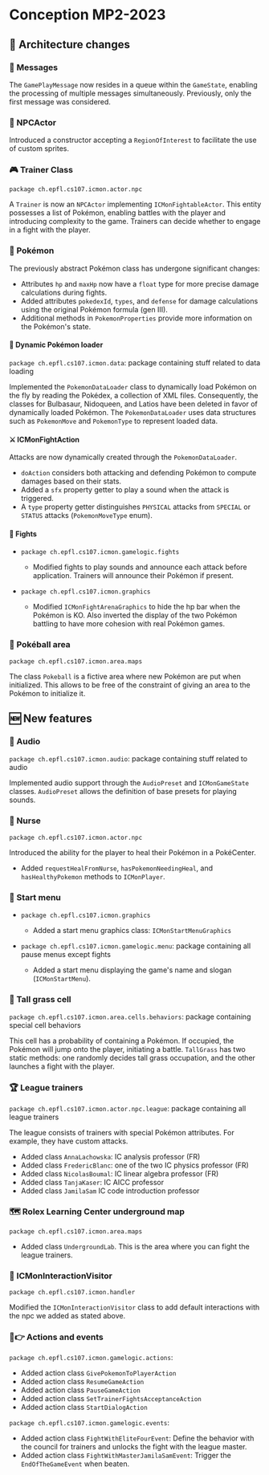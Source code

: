 Conception MP2-2023
==
## 🔄 **Architecture changes**

### 📜 Messages
The `GamePlayMessage` now resides in a queue within the `GameState`, enabling the processing of multiple messages simultaneously. Previously, only the first message was considered.

### 👾 NPCActor
Introduced a constructor accepting a `RegionOfInterest` to facilitate the use of custom sprites.

### 🎮 Trainer Class
`package ch.epfl.cs107.icmon.actor.npc`<br>

A `Trainer` is now an `NPCActor` implementing `ICMonFightableActor`. This entity possesses a list of Pokémon, enabling battles with the player and introducing complexity to the game. Trainers can decide whether to engage in a fight with the player.

### 🐉 Pokémon
The previously abstract Pokémon class has undergone significant changes:
- Attributes `hp` and `maxHp` now have a `float` type for more precise damage calculations during fights.
- Added attributes `pokedexId`, `types`, and `defense` for damage calculations using the original Pokémon formula (gen III).
- Additional methods in `PokemonProperties` provide more information on the Pokémon's state.

#### 🔄 Dynamic Pokémon loader
`package ch.epfl.cs107.icmon.data`: package containing stuff related to data loading<br>

Implemented the `PokemonDataLoader` class to dynamically load Pokémon on the fly by reading the Pokédex, a collection of XML files. Consequently, the classes for Bulbasaur, Nidoqueen, and Latios have been deleted in favor of dynamically loaded Pokémon.
The `PokemonDataLoader` uses data structures such as `PokemonMove` and `PokemonType` to represent loaded data.

#### ⚔️ ICMonFightAction
Attacks are now dynamically created through the `PokemonDataLoader`.
- `doAction` considers both attacking and defending Pokémon to compute damages based on their stats.
- Added a `sfx` property getter to play a sound when the attack is triggered.
- A `type` property getter distinguishes `PHYSICAL` attacks from `SPECIAL` or `STATUS` attacks (`PokemonMoveType` enum).

#### 🥊 Fights
- `package ch.epfl.cs107.icmon.gamelogic.fights`<br>
    - Modified fights to play sounds and announce each attack before application. Trainers will announce their Pokémon if present.

- `package ch.epfl.cs107.icmon.graphics`<br>
  - Modified `ICMonFightArenaGraphics` to hide the hp bar when the Pokémon is KO. Also inverted the display of the two Pokémon battling to have more cohesion with real Pokémon games.

### 🔴 Pokéball area
`package ch.epfl.cs107.icmon.area.maps`<br>

The class `Pokeball` is a fictive area where new Pokémon are put when initialized. This allows to be free of the constraint of giving an area to the Pokémon to initialize it.

## 🆕 **New features**

### 🎵 Audio
`package ch.epfl.cs107.icmon.audio`: package containing stuff related to audio<br>

Implemented audio support through the `AudioPreset` and `ICMonGameState` classes. `AudioPreset` allows the definition of base presets for playing sounds.

### 🏥 Nurse
`package ch.epfl.cs107.icmon.actor.npc`<br>

Introduced the ability for the player to heal their Pokémon in a PokéCenter.
- Added `requestHealFromNurse`, `hasPokemonNeedingHeal`, and `hasHealthyPokemon` methods to `ICMonPlayer`.

### 🚀 Start menu
- `package ch.epfl.cs107.icmon.graphics`<br>
    - Added a start menu graphics class: `ICMonStartMenuGraphics`

- `package ch.epfl.cs107.icmon.gamelogic.menu`: package containing all pause menus except fights<br>
  - Added a start menu displaying the game's name and slogan (`ICMonStartMenu`).

### 🌾 Tall grass cell
`package ch.epfl.cs107.icmon.area.cells.behaviors`: package containing special cell behaviors<br>

This cell has a probability of containing a Pokémon. If occupied, the Pokémon will jump onto the player, initiating a battle.
`TallGrass` has two static methods: one randomly decides tall grass occupation, and the other launches a fight with the player.

### 🏆 League trainers
`package ch.epfl.cs107.icmon.actor.npc.league`: package containing all league trainers<br>

The league consists of trainers with special Pokémon attributes. For example, they have custom attacks.
- Added class `AnnaLachowska`: IC analysis professor (FR)
- Added class `FredericBlanc`: one of the two IC physics professor (FR)
- Added class `NicolasBoumal`: IC linear algebra professor (FR)
- Added class `TanjaKaser`: IC AICC professor
- Added class `JamilaSam` IC code introduction professor

### 🗺️ Rolex Learning Center underground map
`package ch.epfl.cs107.icmon.area.maps`<br>

- Added class `UndergroundLab`. This is the area where you can fight the league trainers.

### 🤔 ICMonInteractionVisitor
`package ch.epfl.cs107.icmon.handler`<br>

Modified the `ICMonInteractionVisitor` class to add default interactions with the npc we added as stated above.

### 📅👉 Actions and events
`package ch.epfl.cs107.icmon.gamelogic.actions`:
- Added action class `GivePokemonToPlayerAction`
- Added action class `ResumeGameAction`
- Added action class `PauseGameAction`
- Added action class `SetTrainerFightsAcceptanceAction`
- Added action class `StartDialogAction`

`package ch.epfl.cs107.icmon.gamelogic.events`:
- Added action class `FightWithEliteFourEvent`: Define the behavior with the council for trainers and unlocks the fight with the league master.
- Added action class `FightWithMasterJamilaSamEvent`: Trigger the `EndOfTheGameEvent` when beaten.
